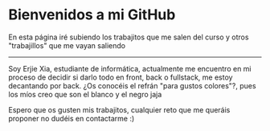 <h1>Bienvenidos a mi GitHub</h1>
<p>En esta página iré subiendo los trabajitos que me salen del curso y otros "trabajillos" que me vayan saliendo</p>
<hr/>
<p>Soy Erjie Xia, estudiante de informática, actualmente me encuentro en mi proceso de decidir si darlo todo en front, back o fullstack, me estoy decantando por back. ¿Os conocéis el refrán "para gustos colores"?, 
pues los míos creo que son el blanco y el negro jaja</p>
<p>Espero que os gusten mis trabajitos, cualquier reto que me queráis proponer no dudéis en contactarme :)</p>
